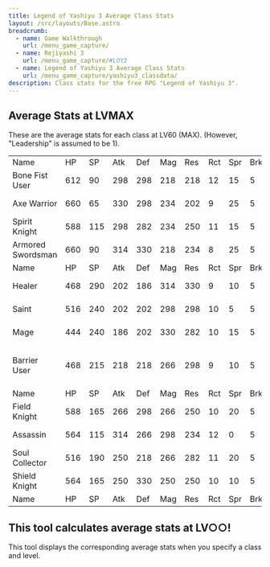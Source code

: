 ```yaml
---
title: Legend of Yashiyu 3 Average Class Stats
layout: /src/layouts/Base.astro
breadcrumb:
  - name: Game Walkthrough
    url: /menu_game_capture/
  - name: Rejiyashi 3
    url: /menu_game_capture/#LOY3
  - name: Legend of Yashiyu 3 Average Class Stats
    url: /menu_game_capture/yashiyu3_classdata/
description: Class stats for the free RPG "Legend of Yashiyu 3".
---
```


## Average Stats at LVMAX

These are the average stats for each class at LV60 (MAX). (However, "Leadership" is assumed to be 1).

|   |   |   |   |   |   |   |   |   |   |   |   |   |   |   |   |   |   |   |   |   |
|---|---|---|---|---|---|---|---|---|---|---|---|---|---|---|---|---|---|---|---|---|
|Name|HP|SP|Atk|Def|Mag|Res|Rct|Spr|Brk|Resist|Equip|Phys|Fire|Light|Dark|Heal|Ail|Supp|Time|Field|
|Bone Fist User|612|90|298|298|218|218|12|15|5||Glove, Armor|10|||||||||
|Axe Warrior|660|65|330|298|234|202|9|25|5|Fire|Axe, Armor|3|5||||||||
|Spirit Knight|588|115|298|282|234|250|11|15|5|Lower|Sword, Armor|5||||||2|2||
|Armored Swordsman|660|90|314|330|218|234|8|25|5||Sword, Armor|7||||||||3|
|Name|HP|SP|Atk|Def|Mag|Res|Rct|Spr|Brk|Resist|Equip|Phys|Fire|Light|Dark|Heal|Ail|Supp|Time|Field|
|Healer|468|290|202|186|314|330|9|10|5||Staff, Robe|||2||10||8|||
|Saint|516|240|202|202|298|298|10|5|5|Light|Staff, Robe|||10||7||3|||
|Mage|444|240|186|202|330|282|10|15|5|Fire|Staff, Robe||10|5|7||3||3|3|
|Barrier User|468|215|218|218|266|298|9|10|5|Fire, Light, Dark, Lower|Glove, Robe|||2|3|3|5|6|6|6|
|Name|HP|SP|Atk|Def|Mag|Res|Rct|Spr|Brk|Resist|Equip|Phys|Fire|Light|Dark|Heal|Ail|Supp|Time|Field|
|Field Knight|588|165|266|298|266|250|10|20|5|Lower|Sword, Armor||7||||||5|10|
|Assassin|564|115|314|266|298|234|12|0|5|Dark|Sword, Armor|5|||10||7||||
|Soul Collector|516|190|250|218|266|282|11|20|5|Light, Dark|Glove, Robe|||4|4|5|||10||
|Shield Knight|564|165|250|330|250|250|10|10|5||Axe, Robe||2|||3|10|10||3|
|Name|HP|SP|Atk|Def|Mag|Res|Rct|Spr|Brk|Resist|Equip|Phys|Fire|Light|Dark|Heal|Ail|Supp|Time|Field|

  

## This tool calculates average stats at LV○○!

This tool displays the corresponding average stats when you specify a class and level.

<!-- TODO: widget -->